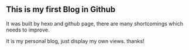 ## This is my first Blog in Github

It was built by hexo and github page, there are many shortcomings which needs to improve.

It is my personal blog, just display my own views. thanks!